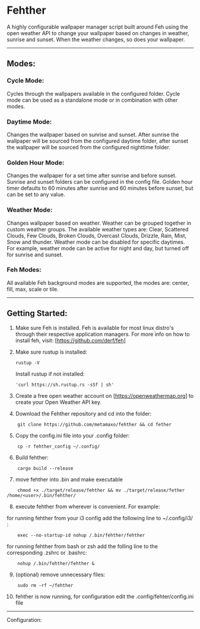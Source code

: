 # Fehther

A highly configurable wallpaper manager script built around Feh using the open weather API to change your wallpaper based on changes in weather, sunrise and sunset. When the weather changes, so does your wallpaper.

______________________________________________________________________

## Modes: 

### Cycle Mode: 
Cycles through the wallpapers available in the configured folder. Cycle mode can be used as a standalone mode or in combination with other modes.

### Daytime Mode: 
Changes the wallpaper based on sunrise and sunset. After sunrise the wallpaper will be sourced from the configured daytime folder, after sunset the wallpaper will be sourced from the configured nighttime folder. 

### Golden Hour Mode: 
Changes the wallpaper for a set time after sunrise and before sunset. Sunrise and sunset folders can be configured in the config file. Golden hour timer defaults to 60 minutes after sunrise and 60 minutes before sunset, but can be set to any value. 

### Weather Mode: 
Changes wallpaper based on weather. Weather can be grouped together in custom weather groups. The available weather types are: Clear, Scattered Clouds, Few Clouds, Broken Clouds, Overcast Clouds, Drizzle, Rain, Mist, Snow and thunder. Weather mode can be disabled for specific daytimes. For example, weather mode can be active for night and day, but turned off for sunrise and sunset. 

### Feh Modes: 
All available Feh background modes are supported, the modes are: center, fill, max, scale or tile. 

______________________________________________________________________

## Getting Started:

1.  Make sure Feh is installed. Feh is available for most linux distro's through their respective application managers. For more info on how to install feh, visit: [https://github.com/derf/feh]

2.  Make sure rustup is installed: 
    ```
    rustup -V
    ```
    Install rustup if not installed: 
    ```
    'curl https://sh.rustup.rs -sSf | sh'
    ```
3.  Create a free open weather account on [https://openweathermap.org] to create your Open Weather API key. 

4.  Download the Fehther repository and cd into the folder: 
```
    git clone https://github.com/metamaxo/fehther && cd fether
```
5.  Copy the config.ini file into your .config folder: 
```
    cp -r fehther_config ~/.config/
```
6.  Build fehther: 
```
    cargo build --release 
```
7.  move fehther into .bin and make executable 
```
    chmod +x ./target/release/fehther && mv ./target/release/fether /home/<user>/.bin/fehther/
```
8.  execute fehther from wherever is convenient. For example:

  for running fehther from your i3 config add the following line to ~/.config/i3/ :
```
    exec --no-startup-id nohup /.bin/fehther/fehther
```
  for running fehther from bash or zsh add the folling line to the corresponding .zshrc or .bashrc: 
```
    nohup /.bin/fehther/fehther &
```
9. (optional) remove unnecessary files: 
```
    sudo rm -rf ~/fehther
```
10. fehther is now running, for configuration edit the .config/fehter/config.ini file

______________________________________________________________________

Configuration: 

    




